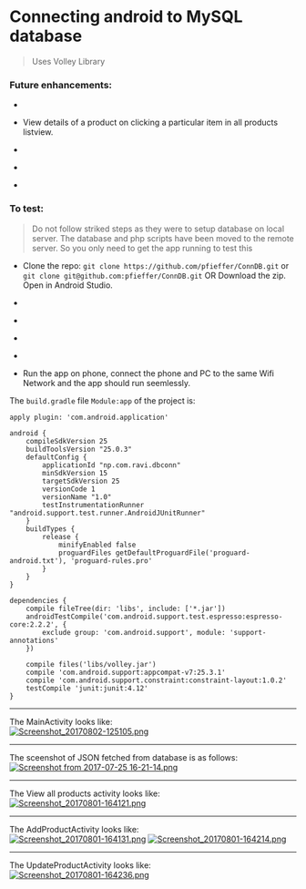 # Connecting android to MySQL database

>Uses Volley Library

### Future enhancements:
* ~~~Create products from android phone.~~~
* View details of a product on clicking a particular item in all products listview.
* ~~~Update existing products.~~~
* ~~~Delete products.~~~
* ~~~Upload php scripts and database to remote server.~~~

### To test:
>Do not follow striked steps as they were to setup database on local server. The database and php scripts have been moved to the remote server. So you only need to get the app running to test this
* Clone the repo: `git clone https://github.com/pfieffer/ConnDB.git` or `git clone git@github.com:pfieffer/ConnDB.git` OR Download the zip. Open in Android Studio.
* ~~~Move contents of `php_scripts` to your `htdocs/androidTest/` folder.~~~
* ~~~Create database using the query at `db/products.sql` or simply importing the same. I have set the name of the database as `phone_iinfo`~~~
* ~~~Change the ip addresses at `baseUrl` in `app/src/main/java/np/com/ravi/dbconn/app/Appcontroller.java` to your ipaddress. Use `ifconfig` on terminal `ipconfig` on cmd(windows) to view your ip address.~~~
* ~~~Start localhost using `sudo /opt/lampp/lampp start` on linux / using XAMPP on Windows.~~~
* Run the app on phone, connect the phone and PC to the same Wifi Network and the app should run seemlessly.

The `build.gradle` file `Module:app` of the project is:
```GRADLE
apply plugin: 'com.android.application'

android {
    compileSdkVersion 25
    buildToolsVersion "25.0.3"
    defaultConfig {
        applicationId "np.com.ravi.dbconn"
        minSdkVersion 15
        targetSdkVersion 25
        versionCode 1
        versionName "1.0"
        testInstrumentationRunner "android.support.test.runner.AndroidJUnitRunner"
    }
    buildTypes {
        release {
            minifyEnabled false
            proguardFiles getDefaultProguardFile('proguard-android.txt'), 'proguard-rules.pro'
        }
    }
}

dependencies {
    compile fileTree(dir: 'libs', include: ['*.jar'])
    androidTestCompile('com.android.support.test.espresso:espresso-core:2.2.2', {
        exclude group: 'com.android.support', module: 'support-annotations'
    })

    compile files('libs/volley.jar')
    compile 'com.android.support:appcompat-v7:25.3.1'
    compile 'com.android.support.constraint:constraint-layout:1.0.2'
    testCompile 'junit:junit:4.12'
}

```

---

The MainActivity looks like:<br>
[![Screenshot_20170802-125105.png](https://s1.postimg.org/cpxzyv8yn/Screenshot_20170802-125105.png)](https://postimg.org/image/vv198mnmj/)

---

The sceenshot of JSON fetched from database is as follows:<br>
 [![Screenshot from 2017-07-25 16-21-14.png](https://s21.postimg.org/eq4821bc7/Screenshot_from_2017-07-25_16-21-14.png)](https://postimg.org/image/l3tb5ag83/)

---

The View all products activity looks like:<br>
 [![Screenshot_20170801-164121.png](https://s3.postimg.org/9sianiadv/Screenshot_20170801-164121.png)](https://postimg.org/image/wh7hn2rrj/)

---

The AddProductActivity looks like:<br>
 [![Screenshot_20170801-164131.png](https://s3.postimg.org/sjk7xo4yb/Screenshot_20170801-164131.png)](https://postimg.org/image/hjz0m2ej3/)
[![Screenshot_20170801-164214.png](https://s3.postimg.org/pbfqkmioj/Screenshot_20170801-164214.png)](https://postimg.org/image/m4l70zy8f/)

---

The UpdateProductActivity looks like:<br>
 [![Screenshot_20170801-164236.png](https://s3.postimg.org/yaaebecyb/Screenshot_20170801-164236.png)](https://postimg.org/image/6mxoxarrj/)
